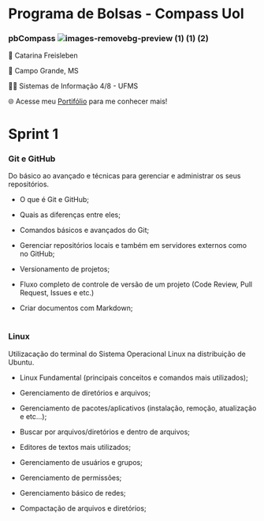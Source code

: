 #
# Programa de Bolsas - Compass Uol           

### pbCompass ![images-removebg-preview (1) (1) (2)](https://github.com/catarwnalud/pbCompass/assets/112534616/b449109c-3067-4acf-b922-c597c7bde9d2)

👋 Catarina Freisleben

📌 Campo Grande, MS

👩‍💻 Sistemas de Informação 4/8 - UFMS

🌐 Acesse meu [Portifólio](https://catarwnalud.github.io/) para me conhecer mais!

#

  # Sprint 1

   ### Git e GitHub
          
   Do básico ao avançado e técnicas para gerenciar e administrar os seus repositórios.
  
   - O que é Git e GitHub;
    
   - Quais as diferenças entre eles;

   - Comandos básicos e avançados do Git;

   - Gerenciar repositórios locais e também em servidores externos como no GitHub;

   - Versionamento de projetos;

   - Fluxo completo de controle de versão de um projeto (Code Review, Pull Request, Issues e etc.)

   - Criar documentos com Markdown;

# 

   ### Linux
   
   Utilizacação do terminal do Sistema Operacional Linux na distribuição de Ubuntu. 
   
   - Linux Fundamental (principais conceitos e comandos mais utilizados);

  - Gerenciamento de diretórios e arquivos;

  - Gerenciamento de pacotes/aplicativos (instalação, remoção, atualização e etc...);

  - Buscar por arquivos/diretórios e dentro de arquivos;

  - Editores de textos mais utilizados;

  - Gerenciamento de usuários e grupos;
  - Gerenciamento de permissões;

  - Gerenciamento básico de redes;

  - Compactação de arquivos e diretórios;

#
